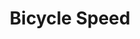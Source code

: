 ---
layout: other-video
permalink: /bicycle-speed
title: Bicycle Speed
video_number: 40
release_date: 1997-01-01
description: |
  The movie that introduced the characters Timmy and Jimmy. 1997.
yt_description: |
  This is just ridiculous and is the first in a series starring goofy characters named Timmy and Jimmy. This is before South Park took my idea! Oh and guess what, there was NO EDITING, all the cuts were made in-camera, then the sound was dubbed in live. (that is while the VHS tape was being copied, we were redubbing our voices and the music was coming from a portable tape player.) Another piece of trivia: we made this movie the same day we did Rumble in the Jungle. Notice the same clothes.
cast: 
video_info:
  - youtube;YouTube;phDbMl1Q9EU
  - bitchute;Bitchute;rSCgD94Tute4
poster: bicycle-speed.jpg
video_available: true
medium: live action
old_cm_description: |
  Another spontaneous film of mine. Joe and Ed from the neighborhood were hanging out at my back porch, bored out of their minds, so I decided to have them act in a quick spoof of "Speed"(the 1994 action thriller where a bomb is programmed on a bus to explode if the bus travels any slower than 50 mph). In "Bicycle Speed", two stupid kids are threatened by a bomb on an exercise bike that can't go above 25 mph. If they simply stop pedaling and get off the bike, they'll be safe, but they're too stupid to realize it. The "Timmy" and "Jimmy" characters they invented are hilarious. I wanted to make a series of sequels, using this comedy duo, but only one sequel was finished: 49. TIMMY AND JIMMY PLAY BASKETBALL.
james_old_star_rating: 2
james_old_number_rating: 6
---